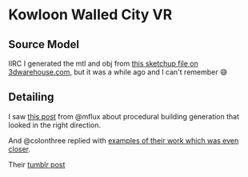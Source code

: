 # Kowloon Walled City VR


## Source Model

IIRC I generated the mtl and obj from [this sketchup file on 3dwarehouse.com](https://3dwarehouse.sketchup.com/collection/u86e3e850-75c6-41f8-bb8c-db9ae8d660d5/Kowloon-Walled-City?sortBy=modifyTime%20DESC&searchTab=model&hl=en), but it was a while ago and I can't remember 😅

## Detailing

I saw [this post](https://twitter.com/mflux/status/874182080359350273) from @mflux about procedural building generation that looked in the right direction.

And @colonthree replied with [examples of their work which was even closer](https://twitter.com/Colonthreee/status/874278263186747392).

Their [tumblr post](has )